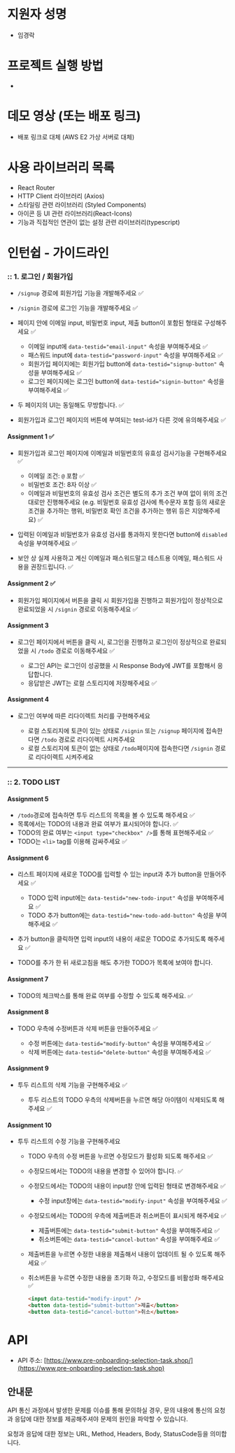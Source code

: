 # 지원자 성명

- 임경락

# 프로젝트 실행 방법

-

# 데모 영상 (또는 배포 링크)

- 배포 링크로 대체 (AWS E2 가상 서버로 대체)

# 사용 라이브러리 목록

- React Router
- HTTP Client 라이브러리 (Axios)
- 스타일링 관련 라이브러리 (Styled Components)
- 아이콘 등 UI 관련 라이브러리(React-Icons)
- 기능과 직접적인 연관이 없는 설정 관련 라이브러리(typescript)

# 인턴쉽 - 가이드라인

### :: 1. 로그인 / 회원가입

- `/signup` 경로에 회원가입 기능을 개발해주세요 :white_check_mark:
- `/signin` 경로에 로그인 기능을 개발해주세요 :white_check_mark:
- 페이지 안에 이메일 input, 비밀번호 input, 제출 button이 포함된 형태로 구성해주세요 :white_check_mark:

  - 이메일 input에 `data-testid="email-input"` 속성을 부여해주세요 :white_check_mark:
  - 패스워드 input에 `data-testid="password-input"` 속성을 부여해주세요 :white_check_mark:
  - 회원가입 페이지에는 회원가입 button에 `data-testid="signup-button"` 속성을 부여해주세요 :white_check_mark:
  - 로그인 페이지에는 로그인 button에 `data-testid="signin-button"` 속성을 부여해주세요 :white_check_mark:

- 두 페이지의 UI는 동일해도 무방합니다. :white_check_mark:
- 회원가입과 로그인 페이지의 버튼에 부여되는 test-id가 다른 것에 유의해주세요 :white_check_mark:

#### Assignment 1 :white_check_mark:

- 회원가입과 로그인 페이지에 이메일과 비밀번호의 유효성 검사기능을 구현해주세요 :white_check_mark:

  - 이메일 조건: `@` 포함 :white_check_mark:
  - 비밀번호 조건: 8자 이상 :white_check_mark:
  - 이메일과 비밀번호의 유효성 검사 조건은 별도의 추가 조건 부여 없이 위의 조건대로만 진행해주세요 (e.g. 비밀번호 유효성 검사에 특수문자 포함 등의 새로운 조건을 추가하는 행위, 비밀번호 확인 조건을 추가하는 행위 등은 지양해주세요) :white_check_mark:

- 입력된 이메일과 비밀번호가 유효성 검사를 통과하지 못한다면 button에 `disabled` 속성을 부여해주세요 :white_check_mark:
- 보안 상 실제 사용하고 계신 이메일과 패스워드말고 테스트용 이메일, 패스워드 사용을 권장드립니다. :white_check_mark:

#### Assignment 2 :white_check_mark:

- 회원가입 페이지에서 버튼을 클릭 시 회원가입을 진행하고 회원가입이 정상적으로 완료되었을 시 `/signin` 경로로 이동해주세요 :white_check_mark:

#### Assignment 3

- 로그인 페이지에서 버튼을 클릭 시, 로그인을 진행하고 로그인이 정상적으로 완료되었을 시 `/todo` 경로로 이동해주세요 :white_check_mark:

  - 로그인 API는 로그인이 성공했을 시 Response Body에 JWT를 포함해서 응답합니다.
  - 응답받은 JWT는 로컬 스토리지에 저장해주세요 :white_check_mark:

#### Assignment 4

- 로그인 여부에 따른 리다이렉트 처리를 구현해주세요

  - 로컬 스토리지에 토큰이 있는 상태로 `/signin` 또는 `/signup` 페이지에 접속한다면 `/todo` 경로로 리다이렉트 시켜주세요
  - 로컬 스토리지에 토큰이 없는 상태로 `/todo`페이지에 접속한다면 `/signin` 경로로 리다이렉트 시켜주세요

---

### :: 2. TODO LIST

#### Assignment 5

- `/todo`경로에 접속하면 투두 리스트의 목록을 볼 수 있도록 해주세요 :white_check_mark:
- 목록에서는 TODO의 내용과 완료 여부가 표시되어야 합니다. :white_check_mark:
- TODO의 완료 여부는 `<input type="checkbox" />`를 통해 표현해주세요 :white_check_mark:
- TODO는 `<li>` tag를 이용해 감싸주세요 :white_check_mark:

#### Assignment 6

- 리스트 페이지에 새로운 TODO를 입력할 수 있는 input과 추가 button을 만들어주세요 :white_check_mark:

  - TODO 입력 input에는 `data-testid="new-todo-input"` 속성을 부여해주세요 :white_check_mark:
  - TODO 추가 button에는 `data-testid="new-todo-add-button"` 속성을 부여해주세요 :white_check_mark:

- 추가 button을 클릭하면 입력 input의 내용이 새로운 TODO로 추가되도록 해주세요 :white_check_mark:
- TODO를 추가 한 뒤 새로고침을 해도 추가한 TODO가 목록에 보여야 합니다.

#### Assignment 7

- TODO의 체크박스를 통해 완료 여부를 수정할 수 있도록 해주세요. :white_check_mark:

#### Assignment 8

- TODO 우측에 수정버튼과 삭제 버튼을 만들어주세요 :white_check_mark:

  - 수정 버튼에는 `data-testid="modify-button"` 속성을 부여해주세요 :white_check_mark:
  - 삭제 버튼에는 `data-testid="delete-button"` 속성을 부여해주세요 :white_check_mark:

#### Assignment 9

- 투두 리스트의 삭제 기능을 구현해주세요 :white_check_mark:

  - 투두 리스트의 TODO 우측의 삭제버튼을 누르면 해당 아이템이 삭제되도록 해주세요 :white_check_mark:

#### Assignment 10

- 투두 리스트의 수정 기능을 구현해주세요

  - TODO 우측의 수정 버튼을 누르면 수정모드가 활성화 되도록 해주세요 :white_check_mark:
  - 수정모드에서는 TODO의 내용을 변경할 수 있어야 합니다. :white_check_mark:
  - 수정모드에서는 TODO의 내용이 input창 안에 입력된 형태로 변경해주세요 :white_check_mark:
    - 수정 input창에는 `data-testid="modify-input"` 속성을 부여해주세요 :white_check_mark:
  - 수정모드에서는 TODO의 우측에 제출버튼과 취소버튼이 표시되게 해주세요 :white_check_mark:
    - 제출버튼에는 `data-testid="submit-button"` 속성을 부여해주세요 :white_check_mark:
    - 취소버튼에는 `data-testid="cancel-button"` 속성을 부여해주세요 :white_check_mark:
  - 제출버튼을 누르면 수정한 내용을 제출해서 내용이 업데이트 될 수 있도록 해주세요 :white_check_mark:
  - 취소버튼을 누르면 수정한 내용을 초기화 하고, 수정모드를 비활성화 해주세요 :white_check_mark:

    ```html
    <input data-testid="modify-input" />
    <button data-testid="submit-button">제출</button>
    <button data-testid="cancel-button">취소</button>
    ```

# API

- API 주소: [https://www.pre-onboarding-selection-task.shop/](https://www.pre-onboarding-selection-task.shop)

## 안내문

API 통신 과정에서 발생한 문제를 이슈를 통해 문의하실 경우, 문의 내용에 통신의 요청과 응답에 대한 정보를 제공해주셔야 문제의 원인을 파악할 수 있습니다.

요청과 응답에 대한 정보는 URL, Method, Headers, Body, StatusCode등을 의미합니다.